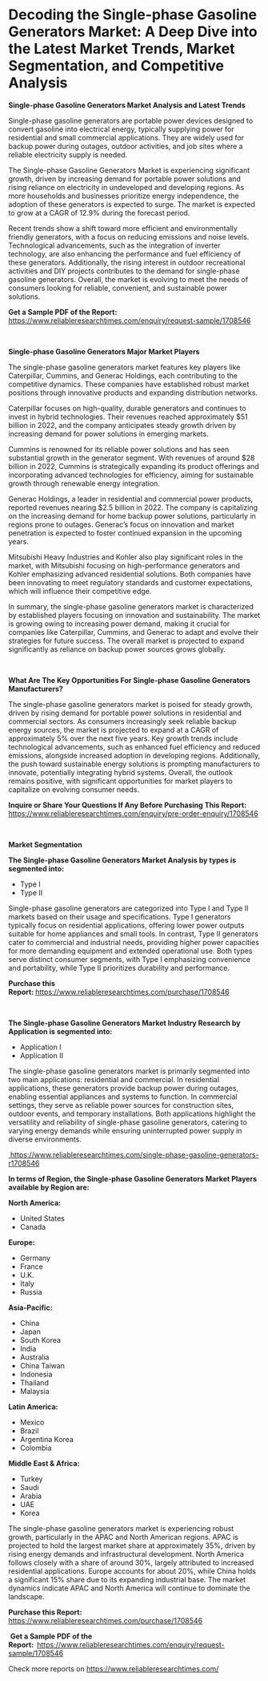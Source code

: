 <p><h1>Decoding the Single-phase Gasoline Generators Market: A Deep Dive into the Latest Market Trends, Market Segmentation, and Competitive Analysis</h1></p><p><strong>Single-phase Gasoline Generators Market Analysis and Latest Trends</strong></p>
<p><p>Single-phase gasoline generators are portable power devices designed to convert gasoline into electrical energy, typically supplying power for residential and small commercial applications. They are widely used for backup power during outages, outdoor activities, and job sites where a reliable electricity supply is needed.</p><p>The Single-phase Gasoline Generators Market is experiencing significant growth, driven by increasing demand for portable power solutions and rising reliance on electricity in undeveloped and developing regions. As more households and businesses prioritize energy independence, the adoption of these generators is expected to surge. The market is expected to grow at a CAGR of 12.9% during the forecast period. </p><p>Recent trends show a shift toward more efficient and environmentally friendly generators, with a focus on reducing emissions and noise levels. Technological advancements, such as the integration of inverter technology, are also enhancing the performance and fuel efficiency of these generators. Additionally, the rising interest in outdoor recreational activities and DIY projects contributes to the demand for single-phase gasoline generators. Overall, the market is evolving to meet the needs of consumers looking for reliable, convenient, and sustainable power solutions.</p></p>
<p><strong>Get a Sample PDF of the Report:&nbsp;</strong> <a href="https://www.reliableresearchtimes.com/enquiry/request-sample/1708546?utm_campaign=2007&utm_medium=2&utm_source=Github&utm_content=ia&utm_term=10012025&utm_id=single-phase-gasoline-generators">https://www.reliableresearchtimes.com/enquiry/request-sample/1708546</a></p>
<p>&nbsp;</p>
<p><strong>Single-phase Gasoline Generators Major Market Players</strong></p>
<p><p>The single-phase gasoline generators market features key players like Caterpillar, Cummins, and Generac Holdings, each contributing to the competitive dynamics. These companies have established robust market positions through innovative products and expanding distribution networks.</p><p>Caterpillar focuses on high-quality, durable generators and continues to invest in hybrid technologies. Their revenues reached approximately $51 billion in 2022, and the company anticipates steady growth driven by increasing demand for power solutions in emerging markets.</p><p>Cummins is renowned for its reliable power solutions and has seen substantial growth in the generator segment. With revenues of around $28 billion in 2022, Cummins is strategically expanding its product offerings and incorporating advanced technologies for efficiency, aiming for sustainable growth through renewable energy integration.</p><p>Generac Holdings, a leader in residential and commercial power products, reported revenues nearing $2.5 billion in 2022. The company is capitalizing on the increasing demand for home backup power solutions, particularly in regions prone to outages. Generac’s focus on innovation and market penetration is expected to foster continued expansion in the upcoming years.</p><p>Mitsubishi Heavy Industries and Kohler also play significant roles in the market, with Mitsubishi focusing on high-performance generators and Kohler emphasizing advanced residential solutions. Both companies have been innovating to meet regulatory standards and customer expectations, which will influence their competitive edge.</p><p>In summary, the single-phase gasoline generators market is characterized by established players focusing on innovation and sustainability. The market is growing owing to increasing power demand, making it crucial for companies like Caterpillar, Cummins, and Generac to adapt and evolve their strategies for future success. The overall market is projected to expand significantly as reliance on backup power sources grows globally.</p></p>
<p>&nbsp;</p>
<p><strong>What Are The Key Opportunities For Single-phase Gasoline Generators Manufacturers?</strong></p>
<p><p>The single-phase gasoline generators market is poised for steady growth, driven by rising demand for portable power solutions in residential and commercial sectors. As consumers increasingly seek reliable backup energy sources, the market is projected to expand at a CAGR of approximately 5% over the next five years. Key growth trends include technological advancements, such as enhanced fuel efficiency and reduced emissions, alongside increased adoption in developing regions. Additionally, the push toward sustainable energy solutions is prompting manufacturers to innovate, potentially integrating hybrid systems. Overall, the outlook remains positive, with significant opportunities for market players to capitalize on evolving consumer needs.</p></p>
<p><strong>Inquire or Share Your Questions If Any Before Purchasing This Report:</strong> <a href="https://www.reliableresearchtimes.com/enquiry/pre-order-enquiry/1708546?utm_campaign=2007&utm_medium=2&utm_source=Github&utm_content=ia&utm_term=10012025&utm_id=single-phase-gasoline-generators">https://www.reliableresearchtimes.com/enquiry/pre-order-enquiry/1708546</a></p>
<p>&nbsp;</p>
<p><strong>Market Segmentation</strong></p>
<p><strong>The Single-phase Gasoline Generators Market Analysis by types is segmented into:</strong></p>
<p><ul><li>Type I</li><li>Type II</li></ul></p>
<p><p>Single-phase gasoline generators are categorized into Type I and Type II markets based on their usage and specifications. Type I generators typically focus on residential applications, offering lower power outputs suitable for home appliances and small tools. In contrast, Type II generators cater to commercial and industrial needs, providing higher power capacities for more demanding equipment and extended operational use. Both types serve distinct consumer segments, with Type I emphasizing convenience and portability, while Type II prioritizes durability and performance.</p></p>
<p><strong>Purchase this Report:&nbsp;</strong><a href="https://www.reliableresearchtimes.com/purchase/1708546?utm_campaign=2007&utm_medium=2&utm_source=Github&utm_content=ia&utm_term=10012025&utm_id=single-phase-gasoline-generators">https://www.reliableresearchtimes.com/purchase/1708546</a></p>
<p>&nbsp;</p>
<p><strong>The Single-phase Gasoline Generators Market Industry Research by Application is segmented into:</strong></p>
<p><ul><li>Application I</li><li>Application II</li></ul></p>
<p><p>The single-phase gasoline generators market is primarily segmented into two main applications: residential and commercial. In residential applications, these generators provide backup power during outages, enabling essential appliances and systems to function. In commercial settings, they serve as reliable power sources for construction sites, outdoor events, and temporary installations. Both applications highlight the versatility and reliability of single-phase gasoline generators, catering to varying energy demands while ensuring uninterrupted power supply in diverse environments.</p></p>
<p><a href="https://www.reliableresearchtimes.com/single-phase-gasoline-generators-r1708546?utm_campaign=2007&utm_medium=2&utm_source=Github&utm_content=ia&utm_term=10012025&utm_id=single-phase-gasoline-generators">&nbsp;https://www.reliableresearchtimes.com/single-phase-gasoline-generators-r1708546</a></p>
<p><strong>In terms of Region, the Single-phase Gasoline Generators Market Players available by Region are:</strong></p>
<p>
    <p> <strong> North America: </strong>
        <ul>
            <li>United States</li>
            <li>Canada</li>
        </ul>
        </p> 
    <p> <strong> Europe: </strong>
        <ul>
            <li>Germany</li>
            <li>France</li>
            <li>U.K.</li>
            <li>Italy</li>
            <li>Russia</li>
        </ul>
        </p> 
    <p> <strong> Asia-Pacific: </strong>
        <ul>
            <li>China</li>
            <li>Japan</li>
            <li>South Korea</li>
            <li>India</li>
            <li>Australia</li>
            <li>China Taiwan</li>
            <li>Indonesia</li>
            <li>Thailand</li>
            <li>Malaysia</li>
        </ul>
        </p> 
    <p> <strong> Latin America: </strong>
        <ul>
            <li>Mexico</li>
            <li>Brazil</li>
            <li>Argentina Korea</li>
            <li>Colombia</li>
        </ul>
        </p> 
    <p> <strong> Middle East & Africa: </strong>
        <ul>
            <li>Turkey</li>
            <li>Saudi</li>
            <li>Arabia</li>
            <li>UAE</li>
            <li>Korea</li>
        </ul>
    </p>
    </p>
<p><p>The single-phase gasoline generators market is experiencing robust growth, particularly in the APAC and North American regions. APAC is projected to hold the largest market share at approximately 35%, driven by rising energy demands and infrastructural development. North America follows closely with a share of around 30%, largely attributed to increased residential applications. Europe accounts for about 20%, while China holds a significant 15% share due to its expanding industrial base. The market dynamics indicate APAC and North America will continue to dominate the landscape.</p></p>
<p><strong>Purchase this Report: </strong><a href="https://www.reliableresearchtimes.com/purchase/1708546?utm_campaign=2007&utm_medium=2&utm_source=Github&utm_content=ia&utm_term=10012025&utm_id=single-phase-gasoline-generators">https://www.reliableresearchtimes.com/purchase/1708546</a></p>
<p>&nbsp;<strong>Get a Sample PDF of the Report:&nbsp;&nbsp;</strong><a href="https://www.reliableresearchtimes.com/enquiry/request-sample/1708546?utm_campaign=2007&utm_medium=2&utm_source=Github&utm_content=ia&utm_term=10012025&utm_id=single-phase-gasoline-generators">https://www.reliableresearchtimes.com/enquiry/request-sample/1708546</a></p>
<p><strong></strong></p>
<p>Check more reports on <a href="https://www.reliableresearchtimes.com/?utm_campaign=2007&utm_medium=2&utm_source=Github&utm_content=ia&utm_term=10012025&utm_id=single-phase-gasoline-generators">https://www.reliableresearchtimes.com/</a></p>